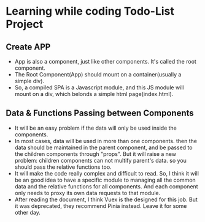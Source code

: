 # Learning while coding Todo-List Project

## Create APP
 - App is also a component, just like other components. It's called the root component.
 - The Root Component(App) should mount on a container(usually a simple div).
 - So, a compiled SPA is a Javascript module, and this JS module will mount on a div, which belonds a simple html page(index.html).

## Data & Functions Passing between Components
 - It will be an easy problem if the data will only be used inside the components.
 - In most cases, data will be used in more than one components. then the data should be maintained in the parent component, and be passed to the children components through "props". But it will raise a new problem: children components can not multify parent's data. so you should pass the relative functions too.
 - It will make the code really complex and difficult to read. So, I think it will be an good idea to have a specific module to managing all the common data and the relative functions for all components. And each component only needs to proxy its own data requests to that module.
 - After reading the document, I think Vuex is the designed for this job. But it was deprecated, they recommend Pinia instead. Leave it for some other day.